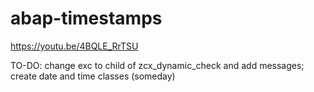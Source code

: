 # abap-timestamps

https://youtu.be/4BQLE_RrTSU

TO-DO: change exc to child of zcx_dynamic_check and add messages; create date and time classes (someday)
